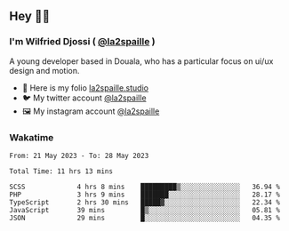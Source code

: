 ## Hey 👋🏾
### I'm Wilfried Djossi ( <a href="https://twitter.com/la2spaille/" target="_blank">@la2spaille</a> )
A young developer based in Douala, who has a particular focus on ui/ux design and motion.

- 🎨 Here is my folio [la2spaille.studio](https://la2spaille.studio/)
- 🐦 My twitter account [@la2spaille](https://twitter.com/la2spaille/)
- 🖼 My instagram account [@la2spaille](https://www.instagram.com/la2spaille/)

### Wakatime
<!--START_SECTION:waka-->

```text
From: 21 May 2023 - To: 28 May 2023

Total Time: 11 hrs 13 mins

SCSS             4 hrs 8 mins    █████████▒░░░░░░░░░░░░░░░   36.94 %
PHP              3 hrs 9 mins    ███████░░░░░░░░░░░░░░░░░░   28.17 %
TypeScript       2 hrs 30 mins   █████▓░░░░░░░░░░░░░░░░░░░   22.34 %
JavaScript       39 mins         █▒░░░░░░░░░░░░░░░░░░░░░░░   05.81 %
JSON             29 mins         █░░░░░░░░░░░░░░░░░░░░░░░░   04.35 %
```

<!--END_SECTION:waka-->
<!--
**la2spaille/la2spaille** is a ✨ _special_ ✨ repository because its `README.md` (this file) appears on your GitHub profile.

Here are some ideas to get you started:

- 🔭 I’m currently working on ...
- 🌱 I’m currently learning ...
- 👯 I’m looking to collaborate on ...
- 🤔 I’m looking for help with ...
- 💬 Ask me about ...
- 📫 How to reach me: ...
- 😄 Pronouns: ...
- ⚡ Fun fact: ...
-->
